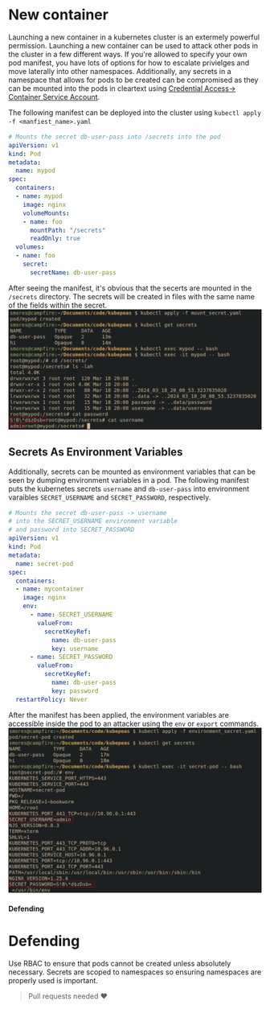 # New container
Launching a new container in a kubernetes cluster is an extermely powerful permission. Launching a new container can be used to attack other pods in the cluster in a few different ways. If you're allowed to specify your own pod manifest, you have lots of options for how to escalate privielges and move laterally into other namespaces. Additionally, any secrets in a namespace that allows for pods to be created can be compromised as they can be mounted into the pods in cleartext using [Credential Access-> Container Service Account](../Credential_access/Container_service_account.md). 

The following manifest can be deployed into the cluster using `kubectl apply -f <manfiest_name>.yaml`
```yaml
# Mounts the secret db-user-pass into /secrets into the pod
apiVersion: v1
kind: Pod
metadata:
  name: mypod
spec:
  containers:
  - name: mypod
    image: nginx 
    volumeMounts:
    - name: foo
      mountPath: "/secrets"
      readOnly: true
  volumes:
  - name: foo
    secret:
      secretName: db-user-pass 
```

After seeing the manifest, it's obvious that the secerts are mounted in the `/secrets` directory. The secrets will be created in files with the same name of the fields within the secret.
![](../images/Pasted%20image%2020240321105551.png)

## Secrets As Environment Variables
Additionally, secrets can be mounted as environment variables that can be seen by dumping environment variables in a pod. The following manifest puts the kubernetes secrets `username` and `db-user-pass` into environment varaibles `SECRET_USERNAME` and `SECRET_PASSWORD`, respectively.
```yaml
# Mounts the secret db-user-pass -> username 
# into the SECRET_USERNAME environment variable 
# and password into SECRET_PASSWORD
apiVersion: v1
kind: Pod
metadata:
  name: secret-pod
spec:
  containers:
  - name: mycontainer
    image: nginx 
    env:
      - name: SECRET_USERNAME
        valueFrom:
          secretKeyRef:
            name: db-user-pass 
            key: username
      - name: SECRET_PASSWORD
        valueFrom:
          secretKeyRef:
            name: db-user-pass 
            key: password
  restartPolicy: Never
```

After the manifest has been applied, the environment variables are accessible inside the pod to an attacker using the `env` or `export` commands.
![](../images/Pasted%20image%2020240321105836.png)

#### Defending
# Defending
Use RBAC to ensure that pods cannot be created unless absolutely necessary. Secrets are scoped to namespaces so ensuring namespaces are properly used is important. 

> Pull requests needed ❤️ 
